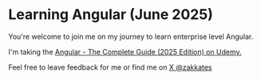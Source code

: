 
# Learning Angular (June 2025)

You're welcome to join me on my journey to learn enterprise level Angular.

I'm taking the [Angular - The Complete Guide (2025 Edition) on Udemy.](https://www.udemy.com/course/the-complete-guide-to-angular-2/?couponCode=KEEPLEARNING)

Feel free to leave feedback for me or find me on [X @zakkates](https://x.com/zakkates)
